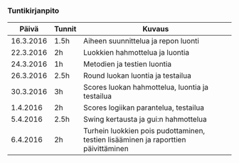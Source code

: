 ### Tuntikirjanpito
Päivä | Tunnit | Kuvaus
--------------- | ----- | ------
16.3.2016 | 1.5h | Aiheen suunnittelua ja repon luonti
22.3.2016 | 2h | Luokkien hahmottelua ja luontia
24.3.2016 | 1h | Metodien ja testien luontia
26.3.2016 | 2.5h | Round luokan luontia ja testailua
30.3.2016 | 3h | Scores luokan hahmottelua, luontia ja testailua
1.4.2016 | 2h | Scores logiikan parantelua, testailua
5.4.2016 | 2.5h | Swing kertausta ja gui:n hahmottelua
6.4.2016 | 2h | Turhein luokkien pois pudottaminen, testien lisääminen ja raporttien päivittäminen
